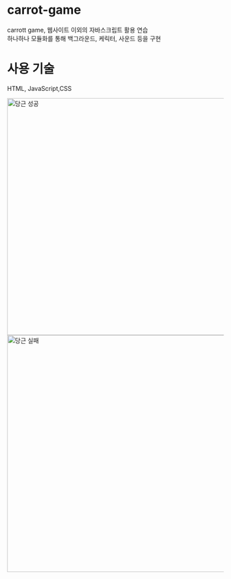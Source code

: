 # carrot-game
 carrott game, 
 웹사이트 이외의 자바스크립트 활용 연습  
 하나하나 모듈화를 통해 백그라운드, 케릭터, 사운드 등을 구현 
 
# 사용 기술 
HTML, JavaScript,CSS  

  
<img width="550" alt="당근 성공" src="https://user-images.githubusercontent.com/85971333/162139909-a67310b1-d002-4d40-85a1-10cef8417200.png">
<img width="550" alt="당근 실패" src="https://user-images.githubusercontent.com/85971333/162139917-bf3a1517-955e-40fe-a350-e2090588bd25.png">

